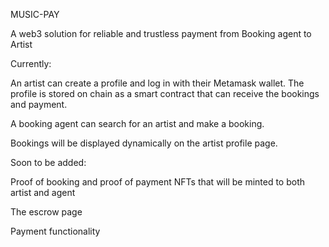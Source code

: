 MUSIC-PAY

A web3 solution for reliable and trustless payment from Booking agent to Artist

Currently:

An artist can create a profile and log in with their Metamask wallet. The profile is stored on chain as a smart contract that can receive the bookings and payment.

A booking agent can search for an artist and make a booking.

Bookings will be displayed dynamically on the artist profile page.

Soon to be added:

Proof of booking and proof of payment NFTs that will be minted to both artist and agent

The escrow page

Payment functionality 
